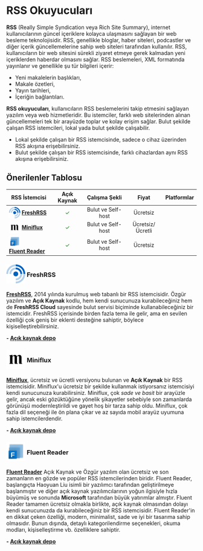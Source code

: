 <!-- NOTLAR 
 - Bu kategoride lokal ve bulut tabanlı rss uygulamaları ayrı ayrı eklenebilir- tek bir tabloda belirtilebilir ancak lokal ve bulut tabanlı rss uygulamalarının farkı anlatılmalıdır. 
 - Tablo eklemeyi unutmayın 
 - Uygun görseller eklemeyi unutmayın.
 - İçerik kuralları ve ekleme yapmak sayfalarını ziyaret edebilirsiniz -->

# RSS Okuyucuları

**RSS** (Really Simple Syndication veya Rich Site Summary), internet kullanıcılarının güncel içeriklere kolayca ulaşmasını sağlayan bir web besleme teknolojisidir. RSS, genellikle bloglar, haber siteleri, podcastler ve diğer içerik güncellemelerine sahip web siteleri tarafından kullanılır. RSS, kullanıcıların bir web sitesini sürekli ziyaret etmeye gerek kalmadan yeni içeriklerden haberdar olmasını sağlar. RSS beslemeleri, XML formatında yayınlanır ve genellikle şu tür bilgileri içerir:

- Yeni makalelerin başlıkları,
- Makale özetleri,
- Yayın tarihleri,
- İçeriğin bağlantıları.

**RSS okuyucuları**, kullanıcıların RSS beslemelerini takip etmesini sağlayan yazılım veya web hizmetleridir. Bu istemciler, farklı web sitelerinden alınan güncellemeleri tek bir arayüzde toplar ve kolay erişim sağlar. Bulut şekilde çalışan RSS istemcileri, lokal yada bulut şekilde çalışabilir.

- Lokal şekilde çalışan bir RSS istemcisinde, sadece o cihaz üzerinden RSS akışına erişebilirsiniz.
- Bulut şekilde çalışan bir RSS istemcisinde, farklı cihazlardan aynı RSS akışına erişebilirsiniz.

## Önerilenler Tablosu

| RSS İstemcisi  | Açık Kaynak | Çalışma Şekli | Fiyat      | Platformlar  |
|----------------|:-------------:|:---------------:|:------------:|:--------------:|
| <img src="docs/images/freshrss.png" alt="FreshRSS" style="width: 30px; height: 30px; vertical-align: middle; display: inline-block;"> <span style="vertical-align: middle; display: inline-block;"> [**FreshRSS**](https://freshrss.org)</span> | <span style="color: green;">✓</span> | Bulut ve Self-host | Ücretsiz   | <i class="fa-solid fa-globe"></i> |
| <img src="docs/images/miniflux.png" alt="Miniflux" style="width: 30px; height: 30px; vertical-align: middle; display: inline-block;"> <span style="vertical-align: middle; display: inline-block;"> [**Miniflux**](https://miniflux.app)</span> | <span style="color: green;">✓</span> | Bulut ve Self-host | Ücretsiz/Ücretli | <i class="fa-solid fa-globe"></i> |
| <img src="docs/images/FluentReader.png" alt="Fluent Reader" style="width: 30px; height: 30px; vertical-align: middle; display: inline-block;"> <span style="vertical-align: middle; display: inline-block;"> [**Fluent Reader**](https://hyliu.me/fluent-reader/)</span> | <span style="color: green;">✓</span> | Bulut ve Self-host | Ücretsiz   | <i class="fa-solid fa-globe"></i> |

### <span style="display: inline-block; vertical-align: middle;"><img src="docs/images/freshrss.png" alt="FreshRSS" style="width: 50px; height: 50px;"> </span> <span style="display: inline-block; vertical-align: middle;"> FreshRSS

[**FreshRSS**](https://freshrss.org), 2014 yılında kurulmuş web tabanlı bir RSS istemcisidir. Özgür yazılım ve **Açık Kaynak** kodlu, hem kendi sunucunuza kurabileceğiniz hem de **FreshRSS Cloud** sayesinde bulut servisi biçiminde kullanabileceğiniz bir istemcidir. FreshRSS içerisinde birden fazla tema ile gelir, ama en sevilen özelliği çok geniş bir eklenti desteğine sahiptir, böylece kişiselleştirebilirsiniz.

**- [Açık kaynak depo](https://github.com/FreshRSS)**

### <span style="display: inline-block; vertical-align: middle;"><img src="docs/images/miniflux.png" alt="Miniflux" style="width: 50px; height: 50px;"> </span> <span style="display: inline-block; vertical-align: middle;"> Miniflux

[**Miniflux**](https://miniflux.app), ücretsiz ve ücretli versiyonu bulunan ve **Açık Kaynak** bir RSS istemcisidir. Miniflux'u ücretsiz bir şekilde kullanmak istiyorsanız istemcisiyi kendi sunucunuza kurabilirsiniz. Miniflux, çok *sade ve basit* bir arayüzle gelir, ancak eski gözüktüğüne yönelik şikayetler sebebiyle son zamanlarda görünüşü modernleştirildi ve gayet hoş bir tarza sahip oldu. Miniflux, çok fazla dil seçeneği ile ön plana çıkar ve az sayıda mobil arayüz uyumuna sahip istemcilerdendir.

**- [Açık kaynak depo](https://github.com/miniflux/v2)**

### <span style="display: inline-block; vertical-align: middle;"><img src="docs/images/FluentReader.png" alt="Fluent Reader" style="width: 50px; height: 50px;"> </span> <span style="display: inline-block; vertical-align: middle;"> Fluent Reader

[**Fluent Reader**](https://hyliu.me/fluent-reader/) Açık Kaynak ve Özgür yazılım olan ücretsiz ve son zamanların en gözde ve popüler RSS istemcilerinden biridir. Fluent Reader, başlangıçta Haoyuan Liu isimli bir yazılımcı tarafından geliştirilmeye başlanmıştır ve diğer açık kaynak yazılımcılarının yoğun ilgisiyle hızla büyümüş ve sonunda **Microsoft** tarafından büyük yatırımlar almıştır. Fluent Reader tamamen ücretsiz olmakla birlikte, açık kaynak olmasından dolayı kendi sunucunuzda da kurabileceğiniz bir RSS istemcisidir. Fluent Reader'in en dikkat çeken özelliği, modern, minimalist, sade ve iyi bir tasarıma sahip olmasıdır. Bunun dışında, detaylı kategorilendirme seçenekleri, okuma modları, kişiselleştirme vb. özelliklere sahiptir.

**- [Açık kaynak depo](https://github.com/yang991178/fluent-reader)**

